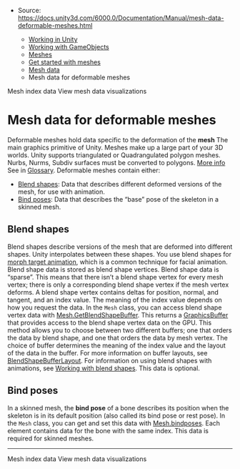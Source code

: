 * Source: https://docs.unity3d.com/6000.0/Documentation/Manual/mesh-data-deformable-meshes.html

  * [Working in Unity](https://docs.unity3d.com/6000.0/Documentation/Manual/working-in-unity.html)
  * [Working with GameObjects](https://docs.unity3d.com/6000.0/Documentation/Manual/working-with-gameobjects.html)
  * [Meshes](https://docs.unity3d.com/6000.0/Documentation/Manual/mesh.html)
  * [Get started with meshes](https://docs.unity3d.com/6000.0/Documentation/Manual/get-started-with-meshes.html)
  * [Mesh data](https://docs.unity3d.com/6000.0/Documentation/Manual/AnatomyofaMesh.html)
  * Mesh data for deformable meshes


[](https://docs.unity3d.com/6000.0/Documentation/Manual/mesh-index-data.html)
Mesh index data
[](https://docs.unity3d.com/6000.0/Documentation/Manual/view-mesh-data-visualizations.html)
View mesh data visualizations
# Mesh data for deformable meshes
Deformable meshes hold data specific to the deformation of the **mesh** The main graphics primitive of Unity. Meshes make up a large part of your 3D worlds. Unity supports triangulated or Quadrangulated polygon meshes. Nurbs, Nurms, Subdiv surfaces must be converted to polygons. [More info](https://docs.unity3d.com/6000.0/Documentation/Manual/mesh.html)  
See in [Glossary](https://docs.unity3d.com/6000.0/Documentation/Manual/Glossary.html#Mesh). Deformable meshes contain either:
  * [Blend shapes](https://docs.unity3d.com/6000.0/Documentation/Manual/mesh-data-deformable-meshes.html#blend-shapes): Data that describes different deformed versions of the mesh, for use with animation.
  * [Bind poses](https://docs.unity3d.com/6000.0/Documentation/Manual/mesh-data-deformable-meshes.html#bind-poses): Data that describes the “base” pose of the skeleton in a skinned mesh.


## Blend shapes
Blend shapes describe versions of the mesh that are deformed into different shapes. Unity interpolates between these shapes. You use blend shapes for [morph target animation](https://en.wikipedia.org/wiki/Morph_target_animation), which is a common technique for facial animation.
Blend shape data is stored as blend shape vertices. Blend shape data is “sparse”. This means that there isn’t a blend shape vertex for every mesh vertex; there is only a corresponding blend shape vertex if the mesh vertex deforms.
A blend shape vertex contains deltas for position, normal, and tangent, and an index value. The meaning of the index value depends on how you request the data.
In the `Mesh` class, you can access blend shape vertex data with [Mesh.GetBlendShapeBuffer](https://docs.unity3d.com/6000.0/Documentation/ScriptReference/Mesh.GetBlendShapeBuffer.html). This returns a [GraphicsBuffer](https://docs.unity3d.com/6000.0/Documentation/ScriptReference/GraphicsBuffer.html) that provides access to the blend shape vertex data on the GPU. This method allows you to choose between two different buffers; one that orders the data by blend shape, and one that orders the data by mesh vertex. The choice of buffer determines the meaning of the index value and the layout of the data in the buffer. For more information on buffer layouts, see [BlendShapeBufferLayout](https://docs.unity3d.com/6000.0/Documentation/ScriptReference/Rendering.BlendShapeBufferLayout.html).
For information on using blend shapes with animations, see [Working with blend shapes](https://docs.unity3d.com/6000.0/Documentation/Manual/BlendShapes.html).
This data is optional.
## Bind poses
In a skinned mesh, the **bind pose** of a bone describes its position when the skeleton is in its default position (also called its bind pose or rest pose).
In the `Mesh` class, you can get and set this data with [Mesh.bindposes](https://docs.unity3d.com/6000.0/Documentation/ScriptReference/Mesh-bindposes.html). Each element contains data for the bone with the same index.
This data is required for skinned meshes.
* * *
[](https://docs.unity3d.com/6000.0/Documentation/Manual/mesh-index-data.html)
Mesh index data
[](https://docs.unity3d.com/6000.0/Documentation/Manual/view-mesh-data-visualizations.html)
View mesh data visualizations
